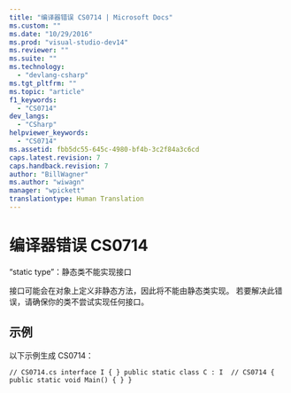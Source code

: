 ```yaml
---
title: "编译器错误 CS0714 | Microsoft Docs"
ms.custom: ""
ms.date: "10/29/2016"
ms.prod: "visual-studio-dev14"
ms.reviewer: ""
ms.suite: ""
ms.technology: 
  - "devlang-csharp"
ms.tgt_pltfrm: ""
ms.topic: "article"
f1_keywords: 
  - "CS0714"
dev_langs: 
  - "CSharp"
helpviewer_keywords: 
  - "CS0714"
ms.assetid: fbb5dc55-645c-4980-bf4b-3c2f84a3c6cd
caps.latest.revision: 7
caps.handback.revision: 7
author: "BillWagner"
ms.author: "wiwagn"
manager: "wpickett"
translationtype: Human Translation
---
```

# 编译器错误 CS0714
“static type”：静态类不能实现接口  
  
 接口可能会在对象上定义非静态方法，因此将不能由静态类实现。 若要解决此错误，请确保你的类不尝试实现任何接口。  
  
## 示例  
 以下示例生成 CS0714：  
  
```  
// CS0714.cs interface I { } public static class C : I  // CS0714 { public static void Main() { } }  
```